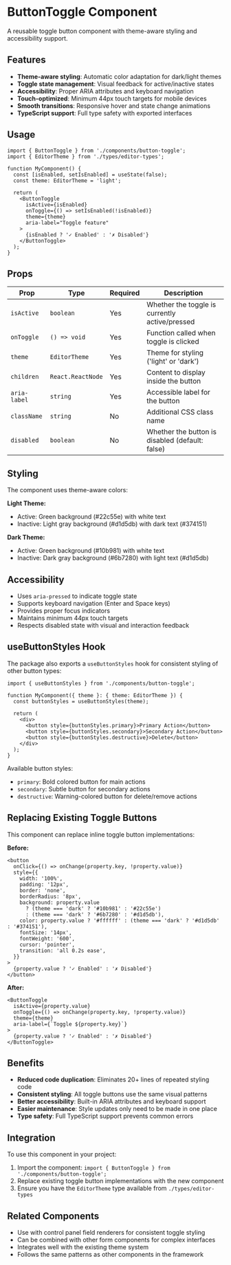 # ButtonToggle Component

A reusable toggle button component with theme-aware styling and accessibility support.

## Features

- **Theme-aware styling**: Automatic color adaptation for dark/light themes
- **Toggle state management**: Visual feedback for active/inactive states  
- **Accessibility**: Proper ARIA attributes and keyboard navigation
- **Touch-optimized**: Minimum 44px touch targets for mobile devices
- **Smooth transitions**: Responsive hover and state change animations
- **TypeScript support**: Full type safety with exported interfaces

## Usage

```tsx
import { ButtonToggle } from './components/button-toggle';
import { EditorTheme } from './types/editor-types';

function MyComponent() {
  const [isEnabled, setIsEnabled] = useState(false);
  const theme: EditorTheme = 'light';

  return (
    <ButtonToggle
      isActive={isEnabled}
      onToggle={() => setIsEnabled(!isEnabled)}
      theme={theme}
      aria-label="Toggle feature"
    >
      {isEnabled ? '✓ Enabled' : '✗ Disabled'}
    </ButtonToggle>
  );
}
```

## Props

| Prop | Type | Required | Description |
|------|------|----------|-------------|
| `isActive` | `boolean` | Yes | Whether the toggle is currently active/pressed |
| `onToggle` | `() => void` | Yes | Function called when toggle is clicked |
| `theme` | `EditorTheme` | Yes | Theme for styling ('light' or 'dark') |
| `children` | `React.ReactNode` | Yes | Content to display inside the button |
| `aria-label` | `string` | Yes | Accessible label for the button |
| `className` | `string` | No | Additional CSS class name |
| `disabled` | `boolean` | No | Whether the button is disabled (default: false) |

## Styling

The component uses theme-aware colors:

**Light Theme:**
- Active: Green background (#22c55e) with white text
- Inactive: Light gray background (#d1d5db) with dark text (#374151)

**Dark Theme:**  
- Active: Green background (#10b981) with white text
- Inactive: Dark gray background (#6b7280) with light text (#d1d5db)

## Accessibility

- Uses `aria-pressed` to indicate toggle state
- Supports keyboard navigation (Enter and Space keys)
- Provides proper focus indicators
- Maintains minimum 44px touch targets
- Respects disabled state with visual and interaction feedback

## useButtonStyles Hook

The package also exports a `useButtonStyles` hook for consistent styling of other button types:

```tsx
import { useButtonStyles } from './components/button-toggle';

function MyComponent({ theme }: { theme: EditorTheme }) {
  const buttonStyles = useButtonStyles(theme);
  
  return (
    <div>
      <button style={buttonStyles.primary}>Primary Action</button>
      <button style={buttonStyles.secondary}>Secondary Action</button>
      <button style={buttonStyles.destructive}>Delete</button>
    </div>
  );
}
```

Available button styles:
- `primary`: Bold colored button for main actions
- `secondary`: Subtle button for secondary actions  
- `destructive`: Warning-colored button for delete/remove actions

## Replacing Existing Toggle Buttons

This component can replace inline toggle button implementations:

**Before:**
```tsx
<button
  onClick={() => onChange(property.key, !property.value)}
  style={{
    width: '100%',
    padding: '12px',
    border: 'none',
    borderRadius: '8px',
    background: property.value 
      ? (theme === 'dark' ? '#10b981' : '#22c55e')
      : (theme === 'dark' ? '#6b7280' : '#d1d5db'),
    color: property.value ? '#ffffff' : (theme === 'dark' ? '#d1d5db' : '#374151'),
    fontSize: '14px',
    fontWeight: '600',
    cursor: 'pointer',
    transition: 'all 0.2s ease',
  }}
>
  {property.value ? '✓ Enabled' : '✗ Disabled'}
</button>
```

**After:**
```tsx
<ButtonToggle
  isActive={property.value}
  onToggle={() => onChange(property.key, !property.value)}
  theme={theme}
  aria-label={`Toggle ${property.key}`}
>
  {property.value ? '✓ Enabled' : '✗ Disabled'}
</ButtonToggle>
```

## Benefits

- **Reduced code duplication**: Eliminates 20+ lines of repeated styling code
- **Consistent styling**: All toggle buttons use the same visual patterns
- **Better accessibility**: Built-in ARIA attributes and keyboard support
- **Easier maintenance**: Style updates only need to be made in one place
- **Type safety**: Full TypeScript support prevents common errors

## Integration

To use this component in your project:

1. Import the component: `import { ButtonToggle } from './components/button-toggle';`
2. Replace existing toggle button implementations with the new component
3. Ensure you have the `EditorTheme` type available from `./types/editor-types`

## Related Components

- Use with control panel field renderers for consistent toggle styling
- Can be combined with other form components for complex interfaces
- Integrates well with the existing theme system
- Follows the same patterns as other components in the framework